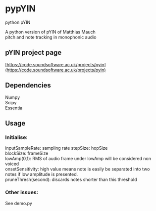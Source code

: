 # pypYIN
python pYIN

A python version of pYIN of Matthias Mauch  
pitch and note tracking in monophonic audio

## pYIN project page
[https://code.soundsoftware.ac.uk/projects/pyin](https://code.soundsoftware.ac.uk/projects/pyin)

## Dependencies
Numpy  
Scipy  
Essentia  

## Usage

### Initialise:  

inputSampleRate:      sampling rate
stepSize:             hopSize  
blockSize:            frameSize  
lowAmp(0,1):          RMS of audio frame under lowAmp will be considered non voiced  
onsetSensitivity:     high value means note is easily be separated into two notes if low amplitude is presented.  
pruneThresh(second):  discards notes shorter than this threshold

### Other issues:
See demo.py

